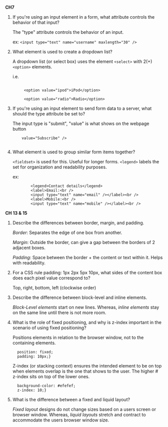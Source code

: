 **CH7**
1. If you're using an input element in a form, what attribute controls the behavior of that input?

    The "type" attribute controls the behavior of an input.
    
    ex: `<input type="text" name="username" maxlength="30" />`

2. What element is used to create a dropdown list?

    A dropdown list (or select box) uses the element `<select>` with 2(+) `<option>` elements.
    
    i.e.
    ```<select name="devices">
    
         <option value="ipod">iPod</option>
            
         <option value="radio">Radio</option>

3. If you're using an input element to send form data to a server, what should the type attribute be set to?

    The input type is "submit", "value" is what shows on the webpage button

    ```<input type="submit" name="subscribe"
        value="Subscribe" />
        
4. What element is used to group similar form items together?

    `<fieldset>` is used for this. Useful for longer forms. `<legend>` labels the set for organization and readability purposes.
    
    ex:
    ```<fieldset>
            <legend>Contact details</legend>
            <label>Email:<br />
            <input type="text" name="email" /></label><br />
            <label>Mobile:<br />
            <input type="text" name="mobile" /></label><br />

**CH 13 & 15**


1. Describe the differences between border, margin, and padding.

    *Border*: Separates the edge of one box from another.
    
    *Margin*: Outside the border, can give a gap between the borders of 2 adjacent boxes.
    
    *Padding*: Space between the border + the content or text within it. Helps with readability.

2. For a CSS rule padding: 1px 2px 5px 10px, what sides of the content box does each pixel value correspond to?

    Top, right, bottom, left (clockwise order)

3. Describe the difference between block-level and inline elements.

    *Block-Level elements* start on new lines. Whereas, *inline elements* stay on the same line until there is not more room.

4. What is the role of fixed positioning, and why is z-index important in the scenario of using fixed positioning?

    Positions elements in relation to the browser window, not to the containing elements.
    
    ```h1{
      position: fixed;
      padding: 10px;}
      ```
      
    Z-index (or stacking context) ensures the intended element to be on top when elements overlap is the one that shows to the user. The higher # z-index sits on top of the lower ones.
    
    ```p{
      background-color: #efefef;
      z-index: 10;}
      ```

5. What is the difference between a fixed and liquid layout?

    *Fixed layout* designs do not change sizes based on a users screen or browser window. Whereas, *liquid layouts* stretch and contract to accommodate the users browser window size.
